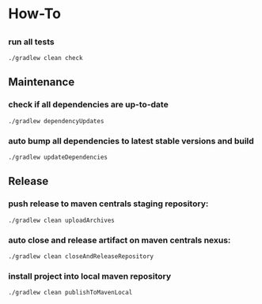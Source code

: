 # How-To
## 
### run all tests

	./gradlew clean check

## Maintenance
### check if all dependencies are up-to-date

    ./gradlew dependencyUpdates

### auto bump all dependencies to latest stable versions and build

    ./gradlew updateDependencies
    
## Release
### push release to maven centrals staging repository:

	./gradlew clean uploadArchives
	
### auto close and release artifact on maven centrals nexus:

	./gradlew clean closeAndReleaseRepository
    
### install project into local maven repository

	./gradlew clean publishToMavenLocal
